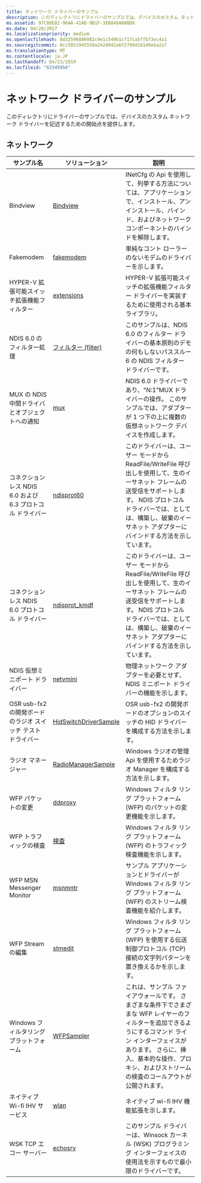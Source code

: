 ```yaml
---
title: ネットワーク ドライバーのサンプル
description: このディレクトリにドライバーのサンプルでは、デバイスのカスタム ネットワーク ドライバーを記述するための開始点を提供します。
ms.assetid: 97C88E82-96AA-41AD-9B1F-3EB848A08BD8
ms.date: 04/20/2017
ms.localizationpriority: medium
ms.openlocfilehash: 8d32596886982c9e1c549b1cf17ca5ffb73ec4a1
ms.sourcegitcommit: 0cc5051945559a242d941a6f2799d161d8eba2a7
ms.translationtype: MT
ms.contentlocale: ja-JP
ms.lasthandoff: 04/23/2019
ms.locfileid: "63345956"
---
```

# <a name="networking-driver-samples"></a>ネットワーク ドライバーのサンプル


このディレクトリにドライバーのサンプルでは、デバイスのカスタム ネットワーク ドライバーを記述するための開始点を提供します。

## <a name="networking"></a>ネットワーク


| サンプル名                                                | ソリューション                                                                 | 説明                                                                                                                                                                                                                            |
|------------------------------------------------------------|--------------------------------------------------------------------------|----------------------------------------------------------------------------------------------------------------------------------------------------------------------------------------------------------------------------------------|
| Bindview                                                   | [Bindview](https://go.microsoft.com/fwlink/p/?LinkId=617732)              | INetCfg の Api を使用して、列挙する方法については、アプリケーションで、インストール、アンインストール、バインド、およびネットワーク コンポーネントのバインドを解除します。                                                                                                         |
| Fakemodem                                                  | [fakemodem](https://go.microsoft.com/fwlink/p/?LinkId=617733)             | 単純なコント ローラーのないモデムのドライバーを示します。                                                                                                                                                                                    |
| HYPER-V 拡張可能スイッチ拡張機能フィルター                 | [extensions](https://go.microsoft.com/fwlink/p/?LinkId=617913)            | HYPER-V 拡張可能スイッチの拡張機能フィルター ドライバーを実装するために使用される基本ライブラリ。                                                                                                                                                  |
| NDIS 6.0 のフィルター処理                                            | [フィルター (filter)](https://go.microsoft.com/fwlink/p/?LinkId=617915)                | このサンプルは、NDIS 6.0 のフィルター ドライバーの基本原則のデモの何もしないパススルー 6 の NDIS フィルター ドライバーです。                                                                                                          |
| MUX の NDIS 中間ドライバとオブジェクトへの通知             | [mux](https://go.microsoft.com/fwlink/p/?LinkId=617916)                   | NDIS 6.0 ドライバーであり、"N:1"MUX ドライバーの操作。 このサンプルでは、アダプターが 1 つ下の上に複数の仮想ネットワーク デバイスを作成します。                                                                        |
| コネクションレス NDIS 6.0 および 6.3 プロトコル ドライバー            | [ndisprot60](https://go.microsoft.com/fwlink/p/?LinkId=617917)            | このドライバーは、ユーザー モードから ReadFile/WriteFile 呼び出しを使用して、生のイーサネット フレームの送受信をサポートします。 NDIS プロトコル ドライバーでは、としては、構築し、破棄のイーサネット アダプターにバインドする方法を示しています。                 |
| コネクションレス NDIS 6.0 プロトコル ドライバー                    | [ndisprot\_kmdf](https://go.microsoft.com/fwlink/p/?LinkId=620197)        | このドライバーは、ユーザー モードから ReadFile/WriteFile 呼び出しを使用して、生のイーサネット フレームの送受信をサポートします。 NDIS プロトコル ドライバーでは、としては、構築し、破棄のイーサネット アダプターにバインドする方法を示しています。                 |
| NDIS 仮想ミニポート ドライバー                               | [netvmini](https://go.microsoft.com/fwlink/p/?LinkId=617918)              | 物理ネットワーク アダプターを必要とせず、NDIS ミニポート ドライバーの機能を示します。                                                                                                                                |
| OSR usb-fx2 の開発ボードのラジオ スイッチ テスト ドライバー | [HidSwitchDriverSample](https://go.microsoft.com/fwlink/p/?LinkId=617919) | OSR usb-fx2 の開発ボードのオプションのスイッチの HID ドライバーを構成する方法を示します。                                                                                                                                   |
| ラジオ マネージャー                                              | [RadioManagerSample](https://go.microsoft.com/fwlink/p/?LinkId=617920)    | Windows ラジオの管理 Api を使用するためラジオ Manager を構成する方法を示します。                                                                                                                                          |
| WFP パケットの変更                                    | [ddproxy](https://go.microsoft.com/fwlink/p/?LinkId=617930)               | Windows フィルタ リング プラットフォーム (WFP) のパケットの変更機能を示します。                                                                                                                                             |
| WFP トラフィックの検査                                     | [検査](https://go.microsoft.com/fwlink/p/?LinkId=617931)               | Windows フィルタ リング プラットフォーム (WFP) のトラフィック検査機能を示します。                                                                                                                                              |
| WFP MSN Messenger Monitor                                  | [msnmntr](https://go.microsoft.com/fwlink/p/?LinkId=617932)               | サンプル アプリケーションとドライバーが Windows フィルタ リング プラットフォーム (WFP) のストリーム検査機能を紹介します。                                                                                                              |
| WFP Stream の編集                                            | [stmedit](https://go.microsoft.com/fwlink/p/?LinkId=617933)               | Windows フィルタ リング プラットフォーム (WFP) を使用する伝送制御プロトコル (TCP) 接続の文字列パターンを置き換えるかを示します。                                                                                               |
| Windows フィルタリング プラットフォーム                                 | [WFPSampler](https://go.microsoft.com/fwlink/p/?LinkId=620198)            | これは、サンプル ファイアウォールです。 さまざまな条件下でさまざまな WFP レイヤーのフィルターを追加できるようにするコマンド ライン インターフェイスがあります。 さらに、挿入、基本的な操作、プロキシ、およびストリームの検査のコールアウトが公開されます。 |
| ネイティブ Wi-fi IHV サービス                                   | [wlan](https://go.microsoft.com/fwlink/p/?LinkId=617934)                  | ネイティブ wi-fi IHV 機能拡張を示します。                                                                                                                                                                                       |
| WSK TCP エコー サーバー                                        | [echosrv](https://go.microsoft.com/fwlink/p/?LinkId=617935)               | このサンプル ドライバーは、Winsock カーネル (WSK) プログラミング インターフェイスの使用法を示すもので最小限のドライバーです。                                                                                                               |

 

 

 





